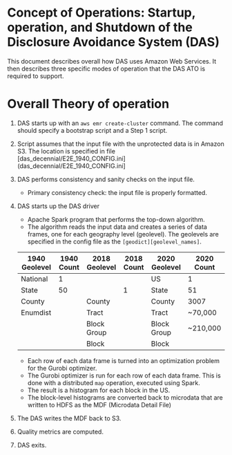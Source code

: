 # Concept of Operations: Startup, operation, and Shutdown of the Disclosure Avoidance System (DAS)

This document describes overall how DAS uses Amazon Web Services. It
then describes three specific modes of operation that the DAS ATO is
required to support.

# Overall Theory of operation
1. DAS starts up with an `aws emr create-cluster` command. The command should specify a bootstrap script and a Step 1 script.

2. Script assumes that the input file with the unprotected data is in Amazon S3. The location is specified in file [das_decennial/E2E_1940_CONFIG.ini](das_decennial/E2E_1940_CONFIG.ini]

3. DAS performs consistency and sanity checks on the input file.
   * Primary consistency check: the input file is properly formatted.

4. DAS starts up the DAS driver
   * Apache Spark program that performs the top-down algorithm.
   * The algorithm reads the input data and creates a series of data frames, one for each geography level (geolevel). The geolevels are specified in the config file as the  `[geodict][geolevel_names]`.

   |1940 Geolevel | 1940 Count | 2018 Geolevel | 2018 Count | 2020 Geolevel | 2020 Count  |
   |--------------|------------|---------------|------------|---------------|-------------|
   |National      | 1          |               |            | US            | 1           |
   |State         | 50         |               |     1      | State         | 51          |
   |County        |            | County        |            | County        | 3007        |
   |Enumdist      |            | Tract         |            | Tract         | ~70,000     |
   |              |            | Block Group   |            | Block Group   | ~210,000    |
   |              |            | Block         |            | Block         |             |


   * Each row of each data frame is turned into an optimization problem for the Gurobi optimizer.
   * The Gurobi optimizer is run for each row of each data frame. This is done with a distributed `map` operation, executed using Spark.
   * The result is a histogram for each block in the US.
   * The block-level histograms are converted back to microdata that are written to HDFS as the MDF (Microdata Detail File)

 6. The DAS writes the MDF back to S3.

 7. Quality metrics are computed.

 8. DAS exits.
